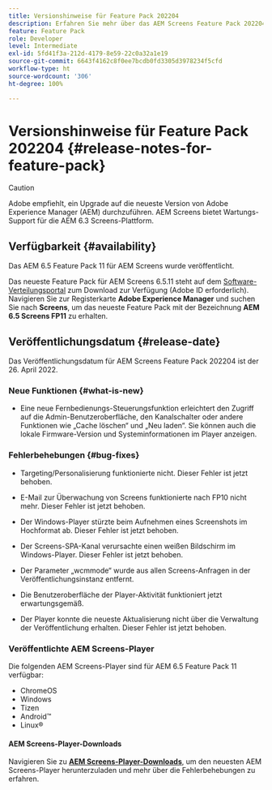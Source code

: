 ```yaml
---
title: Versionshinweise für Feature Pack 202204
description: Erfahren Sie mehr über das AEM Screens Feature Pack 202204, das am 26. April 2022 veröffentlicht wurde.
feature: Feature Pack
role: Developer
level: Intermediate
exl-id: 5fd41f3a-212d-4179-8e59-22c0a32a1e19
source-git-commit: 6643f4162c8f0ee7bcdb0fd3305d3978234f5cfd
workflow-type: ht
source-wordcount: '306'
ht-degree: 100%

---
```


# Versionshinweise für Feature Pack 202204 {#release-notes-for-feature-pack}

>[!CAUTION]
>Adobe empfiehlt, ein Upgrade auf die neueste Version von Adobe Experience Manager (AEM) durchzuführen. AEM Screens bietet Wartungs-Support für die AEM 6.3 Screens-Plattform.

## Verfügbarkeit {#availability}

Das AEM 6.5 Feature Pack 11 für AEM Screens wurde veröffentlicht.

Das neueste Feature Pack für AEM Screens 6.5.11 steht auf dem [Software-Verteilungsportal](https://experience.adobe.com/#/downloads/content/software-distribution/de/aem.html) zum Download zur Verfügung (Adobe ID erforderlich). Navigieren Sie zur Registerkarte **Adobe Experience Manager** und suchen Sie nach **Screens**, um das neueste Feature Pack mit der Bezeichnung **AEM 6.5 Screens FP11** zu erhalten.

## Veröffentlichungsdatum {#release-date}

Das Veröffentlichungsdatum für AEM Screens Feature Pack 202204 ist der 26. April 2022.

### Neue Funktionen {#what-is-new}

* Eine neue Fernbedienungs-Steuerungsfunktion erleichtert den Zugriff auf die Admin-Benutzeroberfläche, den Kanalschalter oder andere Funktionen wie „Cache löschen“ und „Neu laden“. Sie können auch die lokale Firmware-Version und Systeminformationen im Player anzeigen.

### Fehlerbehebungen {#bug-fixes}

* Targeting/Personalisierung funktionierte nicht. Dieser Fehler ist jetzt behoben.

* E-Mail zur Überwachung von Screens funktionierte nach FP10 nicht mehr. Dieser Fehler ist jetzt behoben.

* Der Windows-Player stürzte beim Aufnehmen eines Screenshots im Hochformat ab. Dieser Fehler ist jetzt behoben.

* Der Screens-SPA-Kanal verursachte einen weißen Bildschirm im Windows-Player. Dieser Fehler ist jetzt behoben.

* Der Parameter „wcmmode“ wurde aus allen Screens-Anfragen in der Veröffentlichungsinstanz entfernt.

* Die Benutzeroberfläche der Player-Aktivität funktioniert jetzt erwartungsgemäß.

* Der Player konnte die neueste Aktualisierung nicht über die Verwaltung der Veröffentlichung erhalten. Dieser Fehler ist jetzt behoben.

### Veröffentlichte AEM Screens-Player

Die folgenden AEM Screens-Player sind für AEM 6.5 Feature Pack 11 verfügbar:

* ChromeOS
* Windows
* Tizen
* Android™
* Linux®

#### AEM Screens-Player-Downloads

Navigieren Sie zu **[AEM Screens-Player-Downloads](https://download.macromedia.com/screens/index.html)**, um den neuesten AEM Screens-Player herunterzuladen und mehr über die Fehlerbehebungen zu erfahren.
